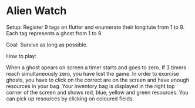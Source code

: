 Alien Watch
===========
Setup:
Register 9 tags on flutter and enumerate their longitute from 1 to 9. Each tag represents a ghost from 1 to 9.

Goal:
Survive as long as possible.

How to play:

When a ghost apears on screen a timer starts and goes to zero. If 3 timers reach simultaneously zero, you have lost the game. In order to exorcise ghosts, you have to click on the correct are on the screen and have enough resources in your bag. Your inventory bag is displayed in the right top corner of the screen and shows red, blue, yellow and green resources. You can pick up resources by clicking on coloured fields.
